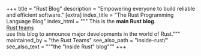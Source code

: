 +++
title = "Rust Blog"
description = "Empowering everyone to build reliable and efficient software."
[extra]
index_title = "The Rust Programming Language Blog"
index_html = """
This is the <b>main Rust blog</b>. \
<a href="https://www.rust-lang.org/governance/">Rust teams</a> \
use this blog to announce major developments in the world of Rust."""
maintained_by = "the Rust Teams"
see_also_path = "inside-rust/"
see_also_text = """the "Inside Rust" blog"""
+++
